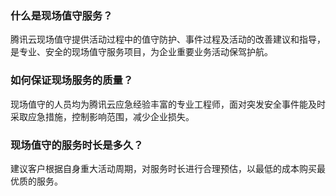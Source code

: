 ### 什么是现场值守服务？
腾讯云现场值守提供活动过程中的值守防护、事件过程及活动的改善建议和指导，是专业、安全的现场值守服务项目，为企业重要业务活动保驾护航。

### 如何保证现场服务的质量？
现场值守的人员均为腾讯云应急经验丰富的专业工程师，面对突发安全事件能及时采取应急措施，控制影响范围，减少企业损失。

### 现场值守的服务时长是多久？
建议客户根据自身重大活动周期，对服务时长进行合理预估，以最低的成本购买最优质的服务。

